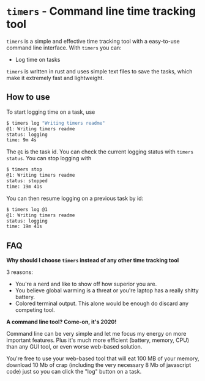 # `timers` - Command line time tracking tool

`timers` is a simple and effective time tracking tool with a easy-to-use
command line interface. With `timers` you can:

- Log time on tasks

`timers` is written in rust and uses simple text files to save the tasks, which make it
extremely fast and lightweight.

## How to use

To start logging time on a task, use

```bash
$ timers log "Writing timers readme"
@1: Writing timers readme
status: logging
time: 9m 4s
```

The `@1` is the task id. You can check the current logging status with
`timers status`. You can stop logging with

```bash
$ timers stop
@1: Writing timers readme
status: stopped
time: 19m 41s
```

You can then resume logging on a previous task by id:

```bash
$ timers log @1
@1: Writing timers readme
status: logging
time: 19m 41s
```

## FAQ

**Why should I choose `timers` instead of any other time tracking tool**

3 reasons:

- You're a nerd and like to show off how superior you are.
- You believe global warming is a threat or you're laptop has a really shitty battery. 
- Colored terminal output. This alone would be enough do discard any competing tool.

**A command line tool? Come-on, it's 2020!**

Command line can be very simple and let me focus my energy on more important features.
Plus it's much more efficient (battery, memory, CPU) than any GUI tool,
or even worse web-based solution.

You're free to use your web-based tool that will eat 100 MB of your memory, download 10 Mb
of crap (including the very necessary 8 Mb of javascript code) just so you can click
the "log" button on a task.